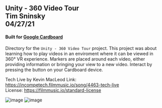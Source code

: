 **Unity - 360 Video Tour**\
Tim Sninsky\
04/27/21
---
#### Built for [Google Cardboard](https://arvr.google.com/cardboard/)
Directory for the `Unity - 360 Video Tour` project. This project was about learning how to play videos in an enviroment where it can be viewed in 360° VR experience.
Markers are placed around each video, either providing information or bringing your view to a new video. Interact by pressing the button on your Cardboard device.



Tech Live by Kevin MacLeod
Link: https://incompetech.filmmusic.io/song/4463-tech-live \
License: https://filmmusic.io/standard-license


![image](https://bit.ly/3BT6OWK)
![image](https://bit.ly/3hvd0wn)

